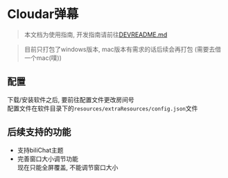 # Cloudar弹幕
> 本文档为使用指南, 开发指南请前往[DEVREADME.md](./DEVREADME.md)  

> 目前只打包了windows版本, mac版本有需求的话后续会再打包 (需要去借一个mac(噗))    

## 配置
下载/安装软件之后, 要前往配置文件更改房间号  
配置文件在软件目录下的```resources/extraResources/config.json```文件  

## 后续支持的功能
- 支持biliChat主题  
- 完善窗口大小调节功能  
  现在只能全屏覆盖, 不能调节窗口大小